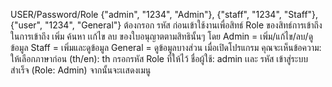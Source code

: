 USER/Password/Role
{"admin", "1234", "Admin"},
{"staff", "1234", "Staff"},
{"user", "1234", "General"}
ต้องกรอก รหัส ก่อนเข้าใช้งานเพื่อสิทธ์ Role ของสิทธ์การเข้าถึงในการเข้าถึง เพิ่ม ค้นหา เเก้ไข ลบ ของใบอนุญาตตามสิทธินั้นๆ
โดย Admin = เพิ่ม/แก้ไข/ลบ/ดูข้อมูล Staff = เพิ่มและดูข้อมูล General = ดูข้อมูลบางส่วน
เมื่อเปิดโปรแกรม คุณจะเห็นข้อความ:
ให้เลือกภาษาก่อน (th/en): th
กรอกรหัส Role ที่ให้ไว้ ชื่อผู้ใช้: admin เเละ รหัส
เข้าสู่ระบบสำเร็จ (Role: Admin)
จากนั้นจะเเสดงเมนู
